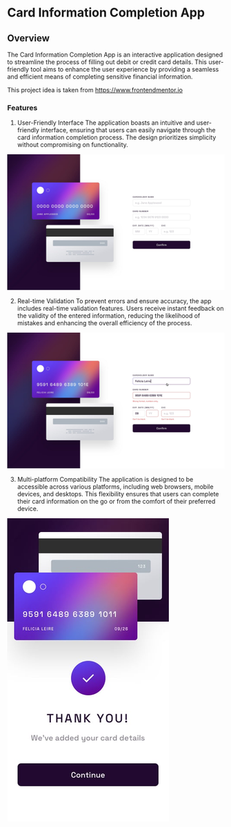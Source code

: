 # Card Information Completion App

## Overview

The Card Information Completion App is an interactive application designed to streamline the process of filling out debit or credit card details. This user-friendly tool aims to enhance the user experience by providing a seamless and efficient means of completing sensitive financial information.

This project idea is taken from https://www.frontendmentor.io

### Features

1. User-Friendly Interface
   The application boasts an intuitive and user-friendly interface, ensuring that users can easily navigate through the card information completion process. The design prioritizes simplicity without compromising on functionality.

![Desktop Design](./interactive-card-details-form-main/design/desktop-design.jpg)

2. Real-time Validation
   To prevent errors and ensure accuracy, the app includes real-time validation features. Users receive instant feedback on the validity of the entered information, reducing the likelihood of mistakes and enhancing the overall efficiency of the process.

![Validation](./interactive-card-details-form-main/design/active-states.jpg)

3. Multi-platform Compatibility
   The application is designed to be accessible across various platforms, including web browsers, mobile devices, and desktops. This flexibility ensures that users can complete their card information on the go or from the comfort of their preferred device.

![Mobile View](./interactive-card-details-form-main/design/complete-state-mobile.jpg)
